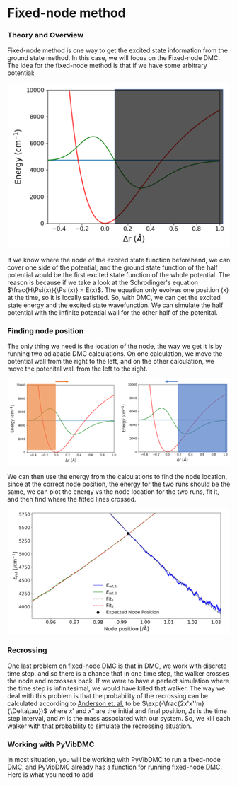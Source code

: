 # Fixed-node method

### Theory and Overview
Fixed-node method is one way to get the excited state information from the ground state method. In this case, we will focus on the Fixed-node DMC. The idea for the fixed-node method is that if we have some arbitrary potential:
<p align="center">
<img src="../img/fixed_node_potential.png" alt="fixed_node_potential" width="500"/>
</p>
If we know where the node of the excited state function beforehand, we can cover one side of the potential, and the ground state function of the half potential would be the first excited state function of the whole potential. The reason is because if we take a look at the Schrodinger's equation $\frac{H\Psi(x)}{\Psi(x)} = E(x)$. The equation only evolves one position (x) at the time, so it is locally satisfied. So, with DMC, we can get the excited state energy and the excited state wavefunction. We can simulate the half potential with the infinite potential wall for the other half of the potenital. 

### Finding node position
The only thing we need is the location of the node, the way we get it is by running two adiabatic DMC calculations. On one calculation, we move the potential wall from the right to the left, and on the other calculation, we move the potenital wall from the left to the right. 
<p align="center">
<img src="../img/fixed_node_runs.png" alt="fixed_node_runs" width="800"/>
</p>
We can then use the energy from the calculations to find the node location, since at the correct node position, the energy for the two runs should be the same, we can plot the energy vs the node location for the two runs, fit it, and then find where the fitted lines crossed.
<p align="center">
<img src="../img/fixed_node_energy.png" alt="fixed_node_energy" width="500"/>
</p>

### Recrossing
One last problem on fixed-node DMC is that in DMC, we work with discrete time step, and so there is a chance that in one time step, the walker crosses the node and recrosses back. If we were to have a perfect simulation where the time step is infinitesimal, we would have killed that walker. The way we deal with this problem is that the probability of the recrossing can be calculated according to [Anderson et. al.](https://aip.scitation.org/doi/10.1063/1.432868) to be $\exp(-\frac{2x'x''m}{\Delta\tau})$ where $x'$ and $x''$ are the initial and final position, $\Delta\tau$ is the time step interval, and $m$ is the mass associated with our system. So, we kill each walker with that probability to simulate the recrossing situation.

### Working with PyVibDMC
In most situation, you will be working with PyVibDMC to run a fixed-node DMC, and PyVibDMC already has a function for running fixed-node DMC. Here is what you need to add 
